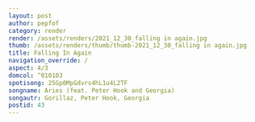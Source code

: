 ```yaml
---
layout: post
author: pepfof
category: render
render: /assets/renders/2021_12_30_falling in again.jpg
thumb: /assets/renders/thumb/thumb-2021_12_30_falling in again.jpg
title: Falling In Again
navigation_override: /
aspect: 4/3
domcol: ^010103
spotisong: 25Gp0MpGdvrs4hL1u4L2TF
songname: Aries (feat. Peter Hook and Georgia)
songautr: Gorillaz, Peter Hook, Georgia
postid: 43
---
```


<!--USER BEGIN 1-->

<!--USER END 1-->

<!--more-->
<!--USER BEGIN 2-->

<!--USER END 2-->

